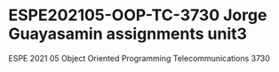 # ESPE202105-OOP-TC-3730 Jorge Guayasamin assignments unit3
ESPE 2021 05 Object Oriented Programming Telecommunications 3730
